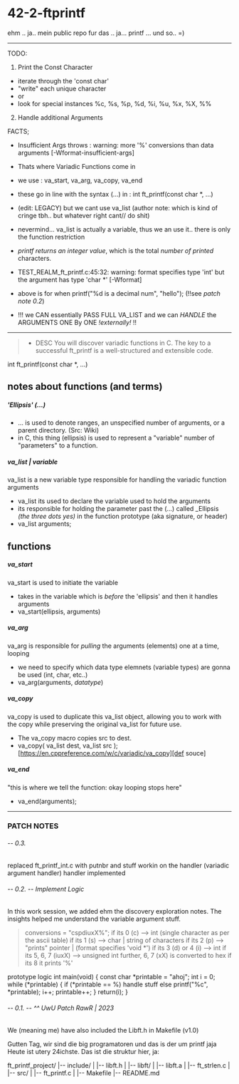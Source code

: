 # 42-2-ftprintf
ehm .. ja.. mein public repo fur das .. ja... printf ... und so.. =)

----
TODO:
1) Print the Const Character
- iterate through the 'const char'
- "write" each unique character
- or
- look for special instances %c, %s, %p, %d, %i, %u, %x, %X, %%
2) Handle additional Arguments

FACTS;
- Insufficient Args throws : warning: more '%' conversions than data arguments [-Wformat-insufficient-args]
- Thats where Variadic Functions come in
- we use : va_start, va_arg, va_copy, va_end
- these go in line with the syntax (...) in : int ft_printf(const char *, ...)
- (edit: LEGACY) but we cant use va_list (author note: which is kind of cringe tbh.. but whatever right cant// do shit)
- nevermind... va_list is actually a variable, thus we an use it.. there is only the function restriction

- *printf returns an integer value*, which is the total _number of printed_ characters.
- TEST_REALM_ft_printf.c:45:32: warning: format specifies type 'int' but the argument has type 'char *' [-Wformat]
- above is for when 	printf("%d is a decimal num", "hello");   (!!see _patch note 0.2_)

- !!! we CAN essentially PASS FULL VA_LIST and we can *HANDLE* the ARGUMENTS ONE By ONE *!externally!*  !!


_____
> - DESC
> You will discover variadic functions in C.
> The key to a successful ft_printf is a well-structured and extensible code.

int		ft_printf(const char *, ...)

## notes about functions (and terms)
##### 'Ellipsis' (...)
- ... is used to denote ranges, an unspecified number of arguments, or a parent directory. (Src: Wiki)
- in C, this thing (ellipsis) is used to represent a "variable" number of "parameters" to a function.

##### va_list | variable
va_list is a new variable type responsible for handling the variadic function arguments
- va_list its used to declare the variable used to hold the arguments
- its responsible for holding the parameter past the (...) called _Ellipsis _(the three dots yes)_ in the function prototype (aka signature, or header)
- va_list	arguments;

## functions
##### va_start
va_start is used to initiate the variable
- takes in the variable which is _before_ the 'ellipsis' and then it handles arguments
- va_start(ellipsis, arguments)

##### va_arg
va_arg is responsible for *pulling* the arguments (elements) one at a time, looping
- we need to specify which data type elemnets (variable types) are gonna be used (int, char, etc..)
- va_arg(arguments, _datatype_)

##### va_copy
va_copy is used to duplicate this va_list object, allowing you to work with the copy while preserving the original va_list for future use.
- The va_copy macro copies src to dest.
- va_copy( va_list dest, va_list src );
[https://en.cppreference.com/w/c/variadic/va_copy][def souce]

##### va_end
"this is where we tell the function: okay looping stops here"
- va_end(arguments);

_________

### PATCH NOTES

###### -- 0.3.

replaced ft_printf_int.c with putnbr and stuff
workin on the handler (variadic argument handler)
handler implemented

###### -- 0.2. -- Implement Logic

In this work session, we added ehm the discovery exploration notes. The insights
helped me understand the variable argument stuff.

> conversions = "cspdiuxX%";
> 	if its 0 (c) --> int (single character as per the ascii table)
>	if its 1 (s) --> char | string of characters
>	if its 2 (p) --> "prints" pointer | (format specifies 'void *')
>	if its 3 (d) or 4 (i) --> int
>	if its 5, 6, 7 (iuxX) --> unsigned int
> 		further, 6, 7 (xX) is converted to hex
>	if its 8 it prints '%'

prototype logic
int	main(void)
{
	const char *printable = "ahoj";
	int i = 0;
	while (*printable)
	{
		if (*printable == %)
			handle stuff
		else
			printf("%c", *printable);
		i++;
		printable++;
	}
	return(i);
}


###### -- 0.1. -- ^^ UwU Patch RawR | 2023

We (meaning me) have also included the Libft.h in Makefile (v1.0)

Gutten Tag, wir sind die big programatoren und das is der um printf jaja
Heute ist utery 24ichste. Das ist die struktur hier, ja:

ft_printf_project/
|-- include/
|   |-- libft.h
|
|-- libft/
|   |-- libft.a
|   |-- ft_strlen.c
|
|-- src/
|   |-- ft_printf.c
|
|-- Makefile
|-- README.md


[def]: source
